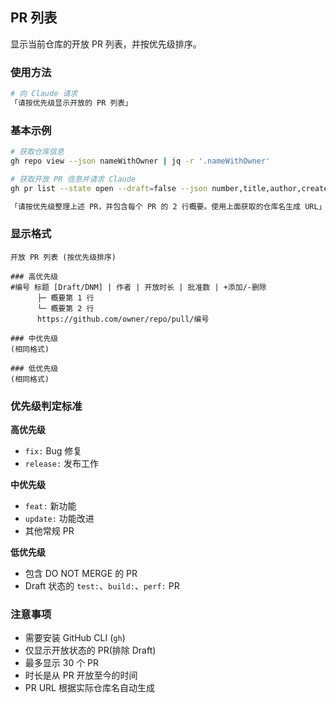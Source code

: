 ## PR 列表

显示当前仓库的开放 PR 列表，并按优先级排序。

### 使用方法

```bash
# 向 Claude 请求
「请按优先级显示开放的 PR 列表」
```

### 基本示例

```bash
# 获取仓库信息
gh repo view --json nameWithOwner | jq -r '.nameWithOwner'

# 获取开放 PR 信息并请求 Claude
gh pr list --state open --draft=false --json number,title,author,createdAt,additions,deletions,reviews --limit 30

「请按优先级整理上述 PR，并包含每个 PR 的 2 行概要。使用上面获取的仓库名生成 URL」
```

### 显示格式

```text
开放 PR 列表 (按优先级排序)

### 高优先级
#编号 标题 [Draft/DNM] | 作者 | 开放时长 | 批准数 | +添加/-删除
      ├─ 概要第 1 行
      └─ 概要第 2 行
      https://github.com/owner/repo/pull/编号

### 中优先级
(相同格式)

### 低优先级
(相同格式)
```

### 优先级判定标准

**高优先级**

- `fix:` Bug 修复
- `release:` 发布工作

**中优先级**

- `feat:` 新功能
- `update:` 功能改进
- 其他常规 PR

**低优先级**

- 包含 DO NOT MERGE 的 PR
- Draft 状态的 `test:`、`build:`、`perf:` PR

### 注意事项

- 需要安装 GitHub CLI (`gh`)
- 仅显示开放状态的 PR(排除 Draft)
- 最多显示 30 个 PR
- 时长是从 PR 开放至今的时间
- PR URL 根据实际仓库名自动生成

